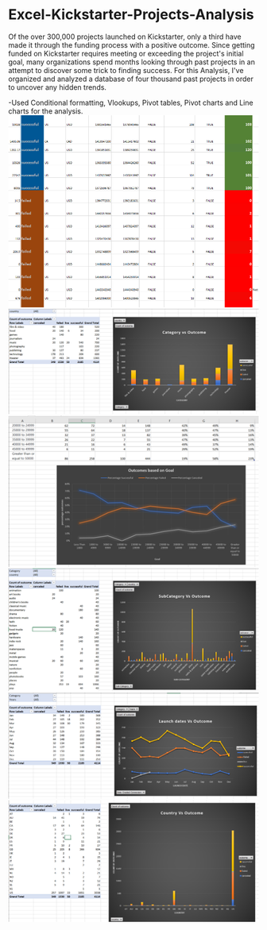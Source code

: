 # Excel-Kickstarter-Projects-Analysis
Of the over 300,000 projects launched on Kickstarter, only a third have made it through the funding process with a positive outcome. Since getting funded on Kickstarter requires meeting or exceeding the project's initial goal, many organizations spend months looking through past projects in an attempt to discover some trick to finding success. For this Analysis, I've organized and analyzed a database of four thousand past projects in order to uncover any hidden trends.

-Used Conditional formatting, Vlookups, Pivot tables, Pivot charts and Line charts for the analysis.
![Dashboard](images/conditional_formatting.PNG)
![Dashboard](images/category.PNG)
![Dashboard](images/goal.PNG)
![Dashboard](images/subcategory.PNG)
![Dashboard](images/launch_date.PNG)
![Dashboard](images/country_outcome.PNG)
